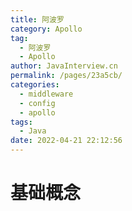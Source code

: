 ```yaml
---
title: 阿波罗
category: Apollo
tag: 
  - 阿波罗
  - Apollo
author: JavaInterview.cn
permalink: /pages/23a5cb/
categories: 
  - middleware
  - config
  - apollo
tags: 
  - Java
date: 2022-04-21 22:12:56
---
```


# 基础概念
